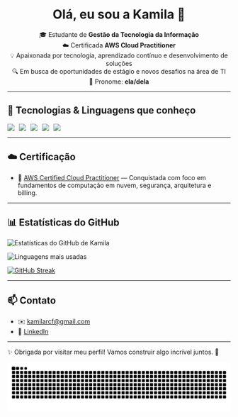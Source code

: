 
<h1 align="center">Olá, eu sou a Kamila 👋</h1>

<p align="center">
  🎓 Estudante de <strong>Gestão da Tecnologia da Informação</strong><br>
  ☁️ Certificada <strong>AWS Cloud Practitioner</strong><br>
  💡 Apaixonada por tecnologia, aprendizado contínuo e desenvolvimento de soluções<br>
  🔍 Em busca de oportunidades de estágio e novos desafios na área de TI<br>
  🔗 Pronome: <strong>ela/dela</strong>
</p>

---

## 🚀 Tecnologias & Linguagens que conheço

<div style="display: flex; gap: 10px;">
  <img src="https://img.shields.io/badge/HTML5-E34F26?style=for-the-badge&logo=html5&logoColor=white"/>
  <img src="https://img.shields.io/badge/CSS3-1572B6?style=for-the-badge&logo=css3&logoColor=white"/>
  <img src="https://img.shields.io/badge/JavaScript-F7DF1E?style=for-the-badge&logo=javascript&logoColor=black"/>
  <img src="https://img.shields.io/badge/Python-3776AB?style=for-the-badge&logo=python&logoColor=white"/>
  <img src="https://img.shields.io/badge/Java-007396?style=for-the-badge&logo=java&logoColor=white"/>
</div>

---

## ☁️ Certificação

- 📜 [AWS Certified Cloud Practitioner](https://www.credly.com/badges/24300b26-5c61-4849-91ed-08bc5db7f93e/linked_in?t=ste15v) — Conquistada com foco em fundamentos de computação em nuvem, segurança, arquitetura e billing.

---

## 📊 Estatísticas do GitHub

![Estatísticas do GitHub de Kamila](https://github-readme-stats.vercel.app/api?username=kamilarosaf&show_icons=true&theme=radical)

![Linguagens mais usadas](https://github-readme-stats.vercel.app/api/top-langs/?username=kamilarosaf&layout=compact&theme=radical)

[![GitHub Streak](https://streak-stats.demolab.com?user=kamilarosaf&theme=radical)](https://github.com/kamilarosaf)


---

## 📫 Contato

- ✉️ kamilarcf@gmail.com
- 💼 [LinkedIn](https://www.linkedin.com/in/kamila-rosa-15a818309/) 

---

✨ Obrigada por visitar meu perfil! Vamos construir algo incrível juntos. 🚀

![Snake animation](https://github.com/kamilarosaf/kamilarosaf/blob/output/github-contribution-grid-snake.svg)

